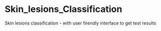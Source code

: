 # Skin_lesions_Classification
Skin lesions classification - with user firendly interface to get test results
